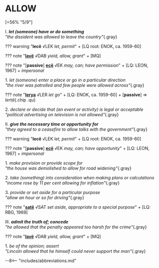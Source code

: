 # ALLOW

[=56% "5/9"]

I. ***let (someone) have or do something***<br>
*"the dissident was allowed to leave the country"*{.gray}

??? warning "**lecë** √LEK *let, permit*"
	+ [LQ root: ENOK, ca. 1959-60]
		
??? note "[**lavë**](https://eldamo.org/content/words/word-3239562453.html) √DAB *yield, allow, grant*"
	+ [MQ]

??? note "[**passive**] [**ecë**](https://eldamo.org/content/words/word-1099035839.html) √EK *may, can; have permission*"
	+ [LQ: LEON, 1967]
	+ *impersonal*

1\. *let (someone) enter a place or go in a particular direction*<br>
*"the river was patrolled and few people were allowed across"*{.gray}

??? note "[**lerya**](https://eldamo.org/content/words/word-542945183.html) √LER *let go*"
	+ [LQ: ENOK, ca. 1959-60]
	+ [**passive**] &rArr; *lertä*{.chip .qu}

2\. *declare or decide that (an event or activity) is legal or acceptable*<br>
*"political advertising on television is not allowed"*{.gray}

II. ***give the necessary time or opportunity for***<br>
*"they agreed to a ceasefire to allow talks with the government"*{.gray}

??? warning "**lecë** √LEK *let, permit*"
	+ [LQ root: ENOK, ca. 1959-60]
	
??? note "[**passive**] [**ecë**](https://eldamo.org/content/words/word-1099035839.html) √EK *may, can; have opportunity*"
	+ [LQ: LEON, 1967]
	+ *impersonal*

1\. *make provision or provide scope for*<br>
*"the house was demolished to allow for road widening"*{.gray}

2\. *take (something) into consideration when making plans or calculations*<br>
*"income rose by 11 per cent allowing for inflation"*{.gray}

3\. *provide or set aside for a particular purpose*<br>
*"allow an hour or so for driving"*{.gray}

??? note "[**satë**](https://eldamo.org/content/words/word-2446125381.html) √SAT *set aside, appropriate to a special purpose*"
	+ [LQ: RBG, 1969]

III. ***admit the truth of; concede***<br>
*"he allowed that the penalty appeared too harsh for the crime"*{.gray}

??? note "[**lavë**](https://eldamo.org/content/words/word-3239562453.html) √DAB *yield, allow, grant*"
	+ [MQ]

1\. *be of the opinion; assert*<br>
*"Lincoln allowed that he himself could never support the man"*{.gray}

--8<-- "includes/abbreviations.md"